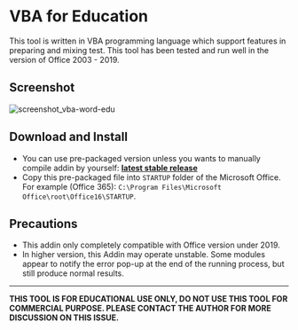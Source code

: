 # VBA for Education
This tool is written in VBA programming language which support features in preparing and mixing test. This tool has been tested and run well in the version of Office 2003 - 2019.

Screenshot
---
 ![screenshot_vba-word-edu](https://user-images.githubusercontent.com/56569936/221138061-46798f57-8b3b-433e-849e-4e92466b4b66.png)
 
Download and Install
---------------------
* You can use pre-packaged version unless you wants to manually compile addin by yourself: [**latest stable release**](https://github.com/tnmquann/vba-word-edu/releases/tag/Stable)
* Copy this pre-packaged file into `STARTUP` folder of the Microsoft Office. For example (Office 365): `C:\Program Files\Microsoft Office\root\Office16\STARTUP`.

Precautions
---------------------
* This addin only completely compatible with Office version under 2019.
* In higher version, this Addin may operate unstable. Some modules appear to notify the error pop-up at the end of the running process, but still produce normal results.
---
**THIS TOOL IS FOR EDUCATIONAL USE ONLY, DO NOT USE THIS TOOL FOR COMMERCIAL PURPOSE. PLEASE CONTACT THE AUTHOR FOR MORE DISCUSSION ON THIS ISSUE.**
